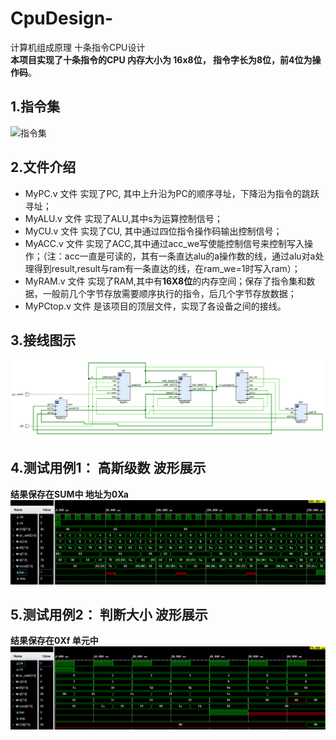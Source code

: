 # CpuDesign-
计算机组成原理 十条指令CPU设计  
**本项目实现了十条指令的CPU 内存大小为 16x8位， 指令字长为8位，前4位为操作码**。
## 1.指令集
![指令集](http://m.qpic.cn/psc?/V50PQLrG21HPuk2xuTDP21m7W34eYMMH/bqQfVz5yrrGYSXMvKr.cqYdlmdEPI8BRrfLPjBLi9wYEO33AfSbbUpeu6Wm**yN*zsNYBKq8MnTdp*jd17.sG7SnOODcPDq*wtmjHT7IJeg!/b&bo=4wMaAgAAAAADB9o!&rf=viewer_4 "指令集")
## 2.文件介绍
- MyPC.v  文件 实现了PC, 其中上升沿为PC的顺序寻址，下降沿为指令的跳跃寻址；
- MyALU.v 文件 实现了ALU,其中s为运算控制信号；
- MyCU.v  文件 实现了CU, 其中通过四位指令操作码输出控制信号；
- MyACC.v 文件 实现了ACC,其中通过acc_we写使能控制信号来控制写入操作；（注：acc一直是可读的，其有一条直达alu的a操作数的线，通过alu对a处理得到result,result与ram有一条直达的线，在ram_we=1时写入ram）；
- MyRAM.v 文件 实现了RAM,其中有**16X8位**的内存空间；保存了指令集和数据，一般前几个字节存放需要顺序执行的指令，后几个字节存放数据；
- MyPCtop.v 文件 是该项目的顶层文件，实现了各设备之间的接线。

## 3.接线图示
![接线图示](Image/wire.png "接线图示")
## 4.测试用例1： 高斯级数 波形展示
**结果保存在SUM中 地址为0Xa**  
![测试样例1波形图](Image/test1.png "测试样例1波形图")
## 5.测试用例2： 判断大小 波形展示
**结果保存在0Xf 单元中**  
![测试样例2波形图](Image/test2.png "测试样例2波形图")
